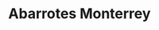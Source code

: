 ---
title: "Abarrotes Monterrey"
url: /tenosique-de-pino-suarez/abarrotes-monterrey-calle-20/
shop: Supermarkt
---